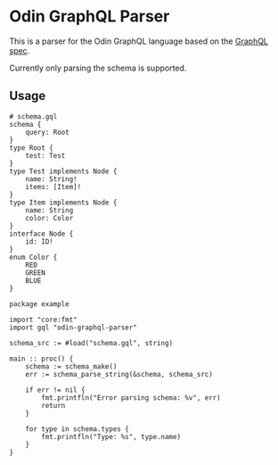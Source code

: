 # Odin GraphQL Parser

This is a parser for the Odin GraphQL language based on the [GraphQL spec](https://spec.graphql.org/October2021).

Currently only parsing the schema is supported.

## Usage

```gql
# schema.gql
schema {
	query: Root
}
type Root {
	test: Test
}
type Test implements Node {
	name: String!
	items: [Item]!
}
type Item implements Node {
	name: String
	color: Color
}
interface Node {
	id: ID!
}
enum Color {
	RED
	GREEN
	BLUE
}
```

```odin
package example

import "core:fmt"
import gql "odin-graphql-parser"

schema_src := #load("schema.gql", string)

main :: proc() {
    schema := schema_make()
	err := schema_parse_string(&schema, schema_src)

    if err != nil {
        fmt.printfln("Error parsing schema: %v", err)
        return
    }

    for type in schema.types {
        fmt.printfln("Type: %s", type.name)
    }
}
```